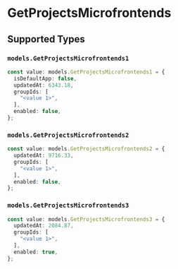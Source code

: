 # GetProjectsMicrofrontends


## Supported Types

### `models.GetProjectsMicrofrontends1`

```typescript
const value: models.GetProjectsMicrofrontends1 = {
  isDefaultApp: false,
  updatedAt: 6343.18,
  groupIds: [
    "<value 1>",
  ],
  enabled: false,
};
```

### `models.GetProjectsMicrofrontends2`

```typescript
const value: models.GetProjectsMicrofrontends2 = {
  updatedAt: 9716.33,
  groupIds: [
    "<value 1>",
  ],
  enabled: false,
};
```

### `models.GetProjectsMicrofrontends3`

```typescript
const value: models.GetProjectsMicrofrontends3 = {
  updatedAt: 2084.87,
  groupIds: [
    "<value 1>",
  ],
  enabled: true,
};
```

